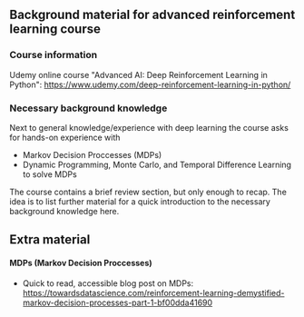 ## Background material for advanced reinforcement learning course

### Course information
Udemy online course "Advanced AI: Deep Reinforcement Learning in Python":
https://www.udemy.com/deep-reinforcement-learning-in-python/

### Necessary background knowledge
Next to general knowledge/experience with deep learning the course asks for hands-on experience with
+ Markov Decision Proccesses (MDPs)
+ Dynamic Programming, Monte Carlo, and Temporal Difference Learning to solve MDPs

The course contains a brief review section, but only enough to recap. 
The idea is to list further material for a quick introduction to the necessary background knowledge here.

## Extra material
#### MDPs (Markov Decision Proccesses)
+ Quick to read, accessible blog post on MDPs: 
https://towardsdatascience.com/reinforcement-learning-demystified-markov-decision-processes-part-1-bf00dda41690
